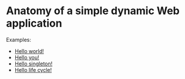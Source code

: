 # Anatomy of a simple dynamic Web application

Examples:
* [Hello world!](helloWorld)
* [Hello you!](helloYou)
* [Hello singleton!](helloSingleton)
* [Hello life cycle!](helloLifeCycle)
